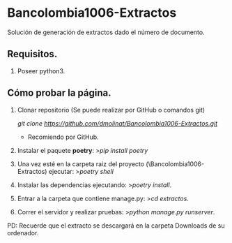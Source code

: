 # Bancolombia1006-Extractos
Solución de generación de extractos dado el número de documento.

## Requisitos.
1. Poseer python3.

## Cómo probar la página.
1. Clonar repositorio (Se puede realizar por GitHub o comandos git)
   
   *git clone https://github.com/dmolinat/Bancolombia1006-Extractos.git*
   * Recomiendo por GitHub.

2. Instalar el paquete **poetry**: >*pip install poetry*
3. Una vez esté en la carpeta raiz del proyecto (\Bancolombia1006-Extractos) ejecutar: >*poetry shell*
4. Instalar las dependencias ejecutando: >*poetry install*.
5. Entrar a la carpeta que contiene manage.py: >*cd extractos*.
6. Correr el servidor y realizar pruebas: >*python manage.py runserver*.

PD: Recuerde que el extracto se descargará en la carpeta Downloads de su ordenador. 
